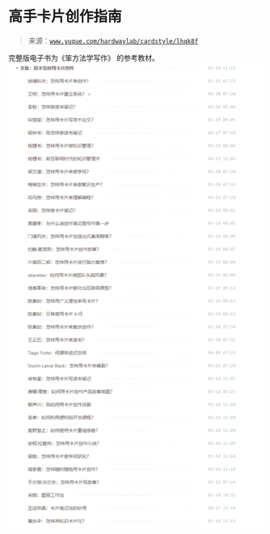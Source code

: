 # 高手卡片创作指南

> 来源：[`www.yuque.com/hardwaylab/cardstyle/lhqk8f`](https://www.yuque.com/hardwaylab/cardstyle/lhqk8f)

<ne-p id="eeb3dbce699f62ba3445242f18c025c7" data-lake-id="eeb3dbce699f62ba3445242f18c025c7"><ne-text id="u90bd1fb5">完整版电子书为《笨方法学写作》 的参考教材。</ne-text></ne-p> <ne-h1 id="zSfy1" data-lake-id="zSfy1"><ne-heading-ext><ne-heading-anchor></ne-heading-anchor><ne-heading-fold></ne-heading-fold></ne-heading-ext><ne-heading-content><ne-card data-card-name="image" data-card-type="inline" id="R7oju" data-event-boundary="card" class="ne-spacing-all">![133baa47-1c95-460c-afb3-054446f24f05.png](img/1fc0d29176ae977ba2bb527ab8f3f6e9.png)</ne-card></ne-heading-content></ne-h1>